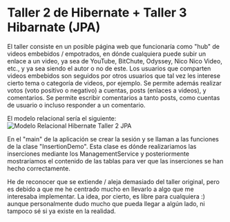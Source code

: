 # Taller 2 de Hibernate + Taller 3 Hibarnate (JPA)

El taller consiste en un posible página web que funcionaría como "hub" de videos embebidos / empotrados, en dónde cualquiera puede subir un enlace a un video, ya sea de YouTube, BitChute, Odyssey, Nico Nico Video, etc., y ya sea siendo el autor o no de este.
Los usuarios que comparten videos embebidos son seguidos por otros usuarios que tal vez les interese cierto tema o categoría de videos, por ejemplo.
Se permite además realizar votos (voto positivo o negativo) a cuentas, posts (enlaces a videos), y comentarios.
Se permite escribir comentarios a tanto posts, como cuentas de usuario o incluso responder a un comentario.

El modelo relacional sería el siguiente:
![Modelo Relacional Hibernate Taller 2 JPA](https://user-images.githubusercontent.com/104576450/204555763-dfc3e070-78c0-4f00-9ba9-073aa668d1cc.png)

En el "main" de la aplicación se crear la sesión y se llaman a las funciones de la clase "InsertionDemo". Esta clase es dónde realizariamos las inserciones mediante los ManagementService y posteriormente mostraríamos el contenido de las tablas para ver que las inserciones se han hecho correctamente.

He de reconocer que se extiende / aleja demasiado del taller original, pero es debido a que me he centrado mucho en llevarlo a algo que me interesaba implementar.
La idea, por cierto, es libre para cualquiera :) aunque personalmente dudo mucho que pueda llegar a algún lado, ni tampoco sé si ya existe en la realidad.
